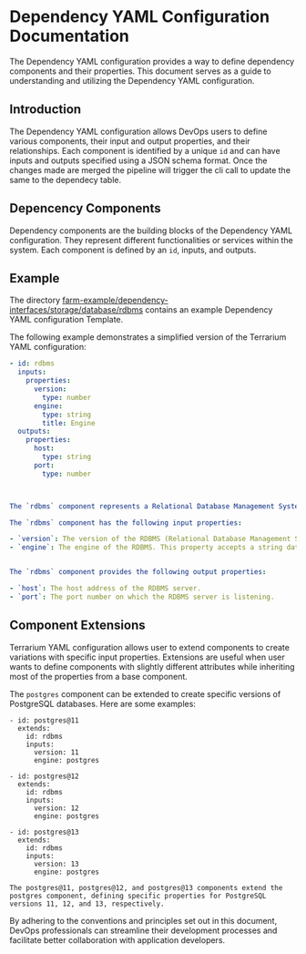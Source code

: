 # Dependency YAML Configuration Documentation

The Dependency YAML configuration provides a way to define dependency components and their properties. This document serves as a guide to understanding and utilizing the Dependency YAML configuration.

## Introduction

The Dependency YAML configuration allows DevOps users to define various components, their input and output properties, and their relationships. Each component is identified by a unique `id` and can have inputs and outputs specified using a JSON schema format. Once the changes made are merged the pipeline will trigger the cli call to update the same to the dependecy table.

## Depencency Components

Dependency components are the building blocks of the Dependency YAML configuration. They represent different functionalities or services within the system. Each component is defined by an `id`, inputs, and outputs.

## Example

The directory [farm-example/dependency-interfaces/storage/database/rdbms](.) contains an example Dependency YAML configuration Template.

The following example demonstrates a simplified version of the Terrarium YAML configuration:

```yaml
- id: rdbms
  inputs:
    properties:
      version:
        type: number
      engine:
        type: string
        title: Engine
  outputs:
    properties:
      host:
        type: string
      port:
        type: number



The `rdbms` component represents a Relational Database Management System. It includes the following inputs and outputs:

The `rdbms` component has the following input properties:

- `version`: The version of the RDBMS (Relational Database Management System) to use. This property accepts a number data type.
- `engine`: The engine of the RDBMS. This property accepts a string data type.


The `rdbms` component provides the following output properties:

- `host`: The host address of the RDBMS server.
- `port`: The port number on which the RDBMS server is listening.
```

## Component Extensions

Terrarium YAML configuration allows user to extend components to create variations with specific input properties. Extensions are useful when user wants to define components with slightly different attributes while inheriting most of the properties from a base component.

The `postgres` component can be extended to create specific versions of PostgreSQL databases. Here are some examples:

```
- id: postgres@11
  extends:
    id: rdbms
    inputs:
      version: 11
      engine: postgres

- id: postgres@12
  extends:
    id: rdbms
    inputs:
      version: 12
      engine: postgres

- id: postgres@13
  extends:
    id: rdbms
    inputs:
      version: 13
      engine: postgres

The postgres@11, postgres@12, and postgres@13 components extend the postgres component, defining specific properties for PostgreSQL versions 11, 12, and 13, respectively.

```
By adhering to the conventions and principles set out in this document, DevOps professionals can streamline their development processes and facilitate better collaboration with application developers.
